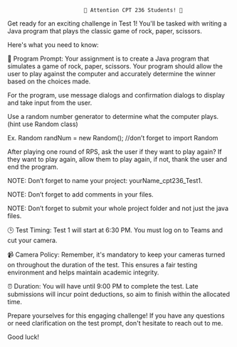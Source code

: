 							📣 Attention CPT 236 Students! 📣
Get ready for an exciting challenge in Test 1! You'll be tasked with writing a Java program that plays the classic game of rock, paper, scissors.

Here's what you need to know:

📝 Program Prompt: Your assignment is to create a Java program that simulates a game of rock, paper, scissors. Your program should allow the user to play against the computer and accurately determine the winner based on the choices made.

For the program, use message dialogs and confirmation dialogs to display and take input from the user.

Use a random number generator to determine what the computer plays.  (hint use Random class)

Ex. Random randNum = new Random(); //don’t forget to import Random

After playing one round of RPS, ask the user if they want to play again? If they want to play again, allow them to play again, if not, thank the user and end the program.

NOTE: Don’t forget to name your project: yourName_cpt236_Test1.

NOTE: Don’t forget to add comments in your files.

NOTE: Don’t forget to submit your whole project folder and not just the java files.

🕒 Test Timing: Test 1 will start at 6:30 PM. You must log on to Teams and cut your camera.

📹 Camera Policy: Remember, it's mandatory to keep your cameras turned on throughout the duration of the test. This ensures a fair testing environment and helps maintain academic integrity.

⏰ Duration: You will have until 9:00 PM to complete the test. Late submissions will incur point deductions, so aim to finish within the allocated time.

Prepare yourselves for this engaging challenge! If you have any questions or need clarification on the test prompt, don't hesitate to reach out to me.

Good luck!

